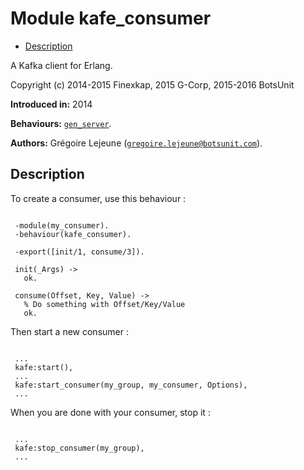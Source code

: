 

# Module kafe_consumer #
* [Description](#description)


A Kafka client for Erlang.

Copyright (c) 2014-2015 Finexkap, 2015 G-Corp, 2015-2016 BotsUnit

__Introduced in:__ 2014

__Behaviours:__ [`gen_server`](gen_server.md).

__Authors:__ Grégoire Lejeune ([`gregoire.lejeune@botsunit.com`](mailto:gregoire.lejeune@botsunit.com)).

<a name="description"></a>

## Description ##

To create a consumer, use this behaviour :

```

 -module(my_consumer).
 -behaviour(kafe_consumer).

 -export([init/1, consume/3]).

 init(_Args) ->
   ok.

 consume(Offset, Key, Value) ->
   % Do something with Offset/Key/Value
   ok.
```

Then start a new consumer :

```

 ...
 kafe:start(),
 ...
 kafe:start_consumer(my_group, my_consumer, Options),
 ...
```

When you are done with your consumer, stop it :

```

 ...
 kafe:stop_consumer(my_group),
 ...
```
